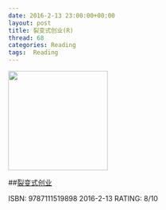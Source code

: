 ```yaml
---
date: 2016-2-13 23:00:00+00:00
layout: post
title: 裂变式创业(R)
thread: 68
categories: Reading
tags:  Reading
---
```


<img src="http://ec4.images-amazon.com/images/I/71qeIIEf2%2BL.jpg" width="200" />

##[裂变式创业](http://amzn.to/1WiQIKL)

ISBN: 9787111519898  2016-2-13 RATING: 8/10
